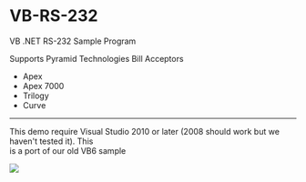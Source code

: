 VB-RS-232
=========

VB .NET RS-232 Sample Program  
  

Supports Pyramid Technologies Bill Acceptors  
 
  * Apex
  * Apex 7000
  * Trilogy
  * Curve

---
This demo require Visual Studio 2010 or later (2008 should work but we haven't tested it).  This  
is a port of our old VB6 sample

![](https://googledrive.com/host/0B79TkjL8Nm20QjU0UGhObnBTUE0/logo_2.jpg)
